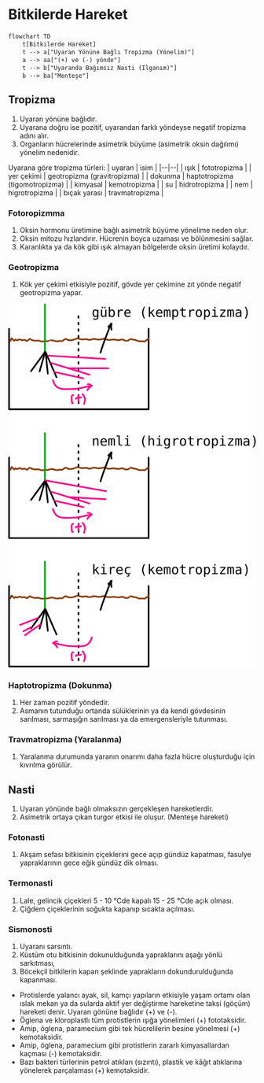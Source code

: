 # Bitkilerde Hareket

```mermaid
flowchart TD
    t[Bitkilerde Hareket]
    t --> a["Uyaran Yönüne Bağlı Tropizma (Yönelim)"]
    a --> aa["(+) ve (-) yönde"]
    t --> b["Uyaranda Bağımsız Nasti (Ilganım)"]
    b --> ba["Menteşe"]
```


## Tropizma
1. Uyaran yönüne bağlıdır.
2. Uyarana doğru ise pozitif, uyarandan farklı yöndeyse negatif tropizma adını alır.
3. Organların hücrelerinde asimetrik büyüme (asimetrik oksin dağılımı) yönelim nedenidir.

Uyarana göre tropizma türleri:
| uyaran | isim |
|--|--|
| ışık | fototropizma |
| yer çekimi | geotropizma (gravitropizma) |
| dokunma | haptotropizma (tigomotropizma) |
| kimyasal | kemotropizma |
| su | hidrotropizma |
| nem | higrotropizma |
| bıçak yarası | travmatropizma |

### Fotoropizmma
1. Oksin hormonu üretimine bağlı asimetrik büyüme yönelime neden olur.
2. Oksin mitozu hızlandırır. Hücrenin boyca uzaması ve bölünmesini sağlar.
3. Karanlıkta ya da kök gibi ışık almayan bölgelerde oksin üretimi kolaydır.

### Geotropizma
1. Kök yer çekimi etkisiyle pozitif, gövde yer çekimine zıt yönde negatif geotropizma yapar.

![tropizma](img/tropizma.svg) 

### Haptotropizma (Dokunma)
1. Her zaman pozitif yöndedir.
2. Asmanın tutunduğu ortanda sülüklerinin ya da kendi gövdesinin sarılması, sarmaşığın sarılması ya da emergensleriyle tutunması.

### Travmatropizma (Yaralanma)
1. Yaralanma durumunda yaranın onarımı daha fazla hücre oluşturduğu için kıvrılma görülür.


## Nasti
1. Uyaran yönünde bağlı olmaksızın gerçekleşen hareketlerdir.
2. Asimetrik ortaya çıkan turgor etkisi ile oluşur. (Menteşe hareketi)

### Fotonasti
1. Akşam sefası bitkisinin çiçeklerini gece açıp gündüz kapatması, fasulye yapraklarının gece eğik gündüz dik olması.

### Termonasti
1. Lale, gelincik çiçekleri 5 - 10 ℃de kapalı 15 - 25 ℃de açık olması.
2. Çiğdem çiçeklerinin soğukta kapanıp sıcakta açılması.

### Sismonosti
1. Uyaranı sarsıntı.
2. Küstüm otu bitkisinin dokunulduğunda yapraklarını aşağı yönlü sarkıtması,
3. Böcekçil bitkilerin kapan şeklinde yaprakların dokundurulduğunda kapanması.

- Protislerde yalancı ayak, sil, kamçı yapıların etkisiyle yaşam ortamı olan ıslak mekan ya da sularda aktif yer değiştirme hareketine taksi (göçüm) hareketi denir. Uyaran gönüne bağlıdır (+) ve (-).
- Öglena ve kloroplastlı tüm protistlerin ışığa yönelimleri (+) fototaksidir.
- Amip, öglena, paramecium gibi tek hücrelilerin besine yönelmesi (+) kemotaksidir.
- Amip, öglena, paramecium gibi protistlerin zararlı kimyasallardan kaçması (-) kemotaksidir.
- Bazı bakteri türlerinin petrol atıkları (sızıntı), plastik ve kâğıt atıklarına yönelerek parçalaması (+) kemotaksidir.
